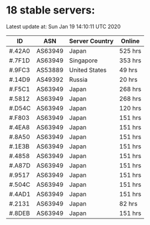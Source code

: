 # 18 stable servers:

Latest update at: Sun Jan 19 14:10:11 UTC 2020

| ID | ASN | Server Country | Online |
| -- | --- | -------------- | ------ |
| #.42A0 | AS63949 | Japan | 525 hrs |
| #.7F1D | AS63949 | Singapore | 353 hrs |
| #.9FC3 | AS53889 | United States | 49 hrs |
| #.14D9 | AS49392 | Russia | 20 hrs |
| #.F5C1 | AS63949 | Japan | 268 hrs |
| #.5812 | AS63949 | Japan | 268 hrs |
| #.D54C | AS63949 | Japan | 120 hrs |
| #.F803 | AS63949 | Japan | 151 hrs |
| #.4EA8 | AS63949 | Japan | 151 hrs |
| #.8A50 | AS63949 | Japan | 151 hrs |
| #.1E3B | AS63949 | Japan | 151 hrs |
| #.4858 | AS63949 | Japan | 151 hrs |
| #.A87D | AS63949 | Japan | 151 hrs |
| #.9517 | AS63949 | Japan | 151 hrs |
| #.504C | AS63949 | Japan | 151 hrs |
| #.4AD1 | AS63949 | Japan | 151 hrs |
| #.2131 | AS63949 | Japan | 82 hrs |
| #.8DEB | AS63949 | Japan | 151 hrs |

